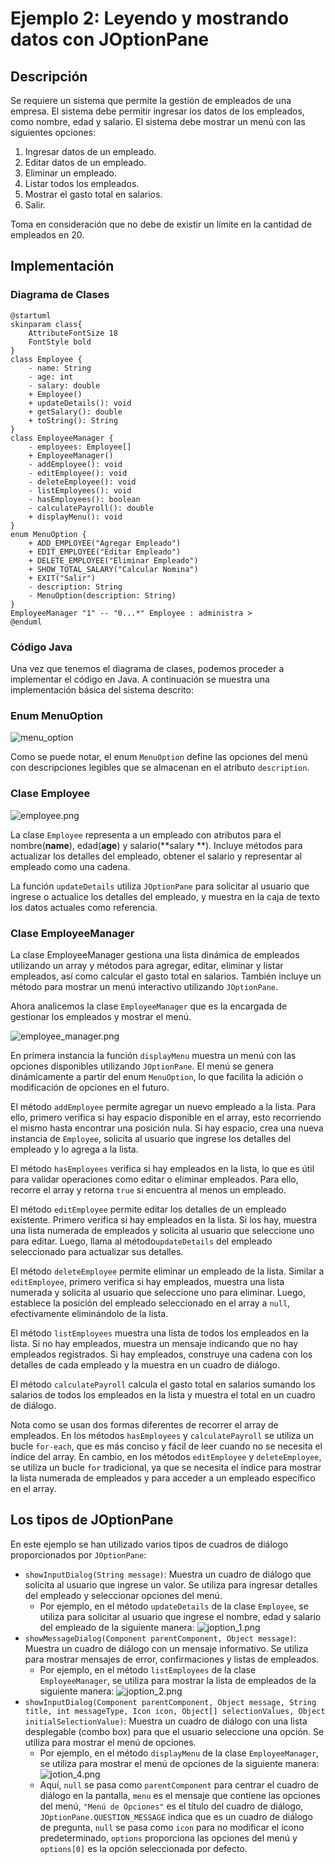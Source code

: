 # Ejemplo 2: Leyendo y mostrando datos con JOptionPane

## Descripción

Se requiere un sistema que permite la gestión de empleados de una empresa. El sistema debe permitir ingresar los datos
de los empleados, como nombre, edad y salario. El sistema debe mostrar un menú con las siguientes opciones:

1. Ingresar datos de un empleado.
2. Editar datos de un empleado.
3. Eliminar un empleado.
4. Listar todos los empleados.
5. Mostrar el gasto total en salarios.
6. Salir.

Toma en consideración que no debe de existir un límite en la cantidad de empleados en 20.

## Implementación

### Diagrama de Clases

```plantuml
@startuml
skinparam class{
    AttributeFontSize 18
    FontStyle bold
}
class Employee {
    - name: String
    - age: int
    - salary: double
    + Employee()
    + updateDetails(): void
    + getSalary(): double
    + toString(): String
}
class EmployeeManager {
    - employees: Employee[]
    + EmployeeManager()
    - addEmployee(): void
    - editEmployee(): void
    - deleteEmployee(): void
    - listEmployees(): void
    - hasEmployees(): boolean
    - calculatePayroll(): double
    + displayMenu(): void
}
enum MenuOption {
    + ADD_EMPLOYEE("Agregar Empleado")
    + EDIT_EMPLOYEE("Editar Empleado")
    + DELETE_EMPLOYEE("Eliminar Empleado")
    + SHOW_TOTAL_SALARY("Calcular Nomina")
    + EXIT("Salir")
    - description: String
    - MenuOption(description: String)
}
EmployeeManager "1" -- "0...*" Employee : administra >
@enduml
```

### Código Java

Una vez que tenemos el diagrama de clases, podemos proceder a implementar el código en Java. A continuación se muestra
una implementación básica del sistema descrito:

### Enum MenuOption

![menu_option](menu_option.png)

Como se puede notar, el enum `MenuOption` define las opciones del menú con descripciones legibles que se almacenan en
el atributo `description`.

### Clase Employee

![employee.png](employee.png)

La clase `Employee` representa a un empleado con atributos para el nombre(**name**), edad(**age**) y salario(**salary
**).
Incluye métodos para actualizar los detalles del empleado, obtener el salario y representar al empleado como una cadena.

La función `updateDetails` utiliza `JOptionPane` para solicitar al usuario que ingrese o actualice los detalles del
empleado, y muestra en la caja de texto los datos actuales como referencia.

### Clase EmployeeManager

La clase EmployeeManager gestiona una lista dinámica de empleados utilizando un array y métodos para agregar, editar,
eliminar y listar empleados, así como calcular el gasto total en salarios. También incluye un método para mostrar un
menú interactivo utilizando `JOptionPane`.

Ahora analicemos la clase `EmployeeManager` que es la encargada de gestionar los empleados y mostrar el menú.

![employee_manager.png](employee_manager.png)

En primera instancia la función `displayMenu` muestra un menú con las opciones disponibles utilizando `JOptionPane`. El
menú se genera dinámicamente a partir del enum `MenuOption`, lo que facilita la adición o modificación de opciones en el
futuro.

El método `addEmployee` permite agregar un nuevo empleado a la lista. Para ello, primero verifica si hay espacio
disponible en el array, esto recorriendo el mismo hasta encontrar una posición nula. Si hay espacio, crea una nueva
instancia de `Employee`, solicita al usuario que ingrese los detalles del empleado y lo agrega a la lista.

El método `hasEmployees` verifica si hay empleados en la lista, lo que es útil para validar operaciones como editar o
eliminar empleados. Para ello, recorre el array y retorna `true` si encuentra al menos un empleado.

El método `editEmployee` permite editar los detalles de un empleado existente. Primero verifica si hay empleados en la
lista. Si los hay, muestra una lista numerada de empleados y solicita al usuario que seleccione uno para editar. Luego,
llama al método`updateDetails` del empleado seleccionado para actualizar sus detalles.

El método `deleteEmployee` permite eliminar un empleado de la lista. Similar a `editEmployee`, primero verifica si hay
empleados, muestra una lista numerada y solicita al usuario que seleccione uno para eliminar. Luego, establece la
posición del empleado seleccionado en el array a `null`, efectivamente eliminándolo de la lista.

El método `listEmployees` muestra una lista de todos los empleados en la lista. Si no hay empleados, muestra un mensaje
indicando que no hay empleados registrados. Si hay empleados, construye una cadena con los detalles de cada empleado y
la muestra en un cuadro de diálogo.

El método `calculatePayroll` calcula el gasto total en salarios sumando los salarios de todos los empleados en la lista
y muestra el total en un cuadro de diálogo.

Nota como se usan dos formas diferentes de recorrer el array de empleados. En los métodos `hasEmployees` y
`calculatePayroll` se utiliza un bucle `for-each`, que es más conciso y fácil de leer cuando no se necesita el índice
del array. En cambio, en los métodos `editEmployee` y `deleteEmployee`, se utiliza un bucle `for` tradicional, ya que se
necesita el índice para mostrar la lista numerada de empleados y para acceder a un empleado específico en el array.

## Los tipos de JOptionPane

En este ejemplo se han utilizado varios tipos de cuadros de diálogo proporcionados por `JOptionPane`:

- `showInputDialog(String message)`: Muestra un cuadro de diálogo que solicita al usuario que ingrese un valor. Se
  utiliza para ingresar detalles del empleado y seleccionar opciones del menú.
    - Por ejemplo, en el método `updateDetails` de la clase `Employee`, se utiliza para solicitar al usuario que ingrese
      el nombre, edad y salario del empleado de la siguiente manera:
      ![joption_1.png](joption_1.png)
- `showMessageDialog(Component parentComponent, Object message)`: Muestra un cuadro de diálogo con un mensaje
  informativo. Se utiliza para mostrar mensajes de error, confirmaciones y listas de empleados.
    - Por ejemplo, en el método `listEmployees` de la clase `EmployeeManager`, se utiliza para mostrar la lista de
      empleados de la siguiente manera:
      ![joption_2.png](joption_2.png)
- `showInputDialog(Component parentComponent, Object message, String title, int messageType, Icon icon,
  Object[] selectionValues, Object initialSelectionValue)`: Muestra un cuadro de diálogo con una lista desplegable
  (combo box) para que el usuario seleccione una opción. Se utiliza para mostrar el menú de opciones.
    - Por ejemplo, en el método `displayMenu` de la clase `EmployeeManager`, se utiliza para mostrar el menú de opciones
      de la siguiente manera:
      ![jotion_4.png](jotion_4.png)
    - Aquí, `null` se pasa como `parentComponent` para centrar el cuadro de diálogo en la pantalla, `menu` es el
      mensaje que contiene las opciones del menú, `"Menú de Opciones"` es el título del cuadro de diálogo,
      `JOptionPane.QUESTION_MESSAGE` indica que es un cuadro de diálogo de pregunta, `null` se pasa como `icon` para
      no modificar el icono predeterminado, `options` proporciona las opciones del menú y `options[0]` es la opción
      seleccionada por defecto.